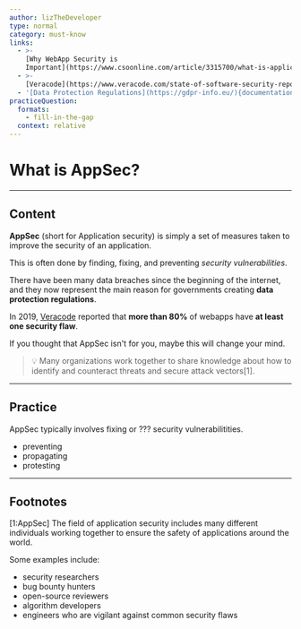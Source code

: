 ```yaml
---
author: lizTheDeveloper
type: normal
category: must-know
links:
  - >-
    [Why WebApp Security is
    Important](https://www.csoonline.com/article/3315700/what-is-application-security-a-process-and-tools-for-securing-software.html){website}
  - >-
    [Veracode](https://www.veracode.com/state-of-software-security-report){website}
  - '[Data Protection Regulations](https://gdpr-info.eu/){documentation}'
practiceQuestion:
  formats:
    - fill-in-the-gap
  context: relative
---
```


# What is AppSec?


---

## Content

**AppSec** (short for Application security) is simply a set of measures taken to improve the security of an application.

This is often done by finding, fixing, and preventing *security vulnerabilities*.

There have been many data breaches since the beginning of the internet, and they now represent the main reason for governments creating **data protection regulations**.

In 2019, [Veracode](https://www.veracode.com/state-of-software-security-report) reported that **more than 80%** of webapps have **at least one security flaw**.

If you thought that AppSec isn't for you, maybe this will change your mind.

> 💡 Many organizations work together to share knowledge about how to identify and counteract threats and secure attack vectors[1].


---

## Practice

AppSec typically involves fixing or ??? security vulnerabilitities.

- preventing
- propagating
- protesting


---

## Footnotes

[1:AppSec]
The field of application security includes many different individuals working together to ensure the safety of applications around the world.

Some examples include:

- security researchers
- bug bounty hunters
- open-source reviewers
- algorithm developers
- engineers who are vigilant against common security flaws
